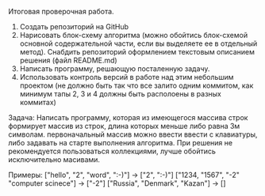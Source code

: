 Итоговая проверочная работа.
1. Создать репозиторий на GitHub
2. Нарисовать блок-схему алгоритма (можно обойтись блок-схемой основной содержательной части, если  вы выделяете ее в отдельный метод).
Снабдить репозиторий оформлением текстовым описанием решения (файл README.md)
3. Написать программу, решающую посталенную задачу.
4. Использовать контроль версий в работе над этим небольшим проектом (не должно быть так что все залито одним коммитом, как минимум тапы 2, 3 и 4 должны быть располоены в разных коммитах)

Задача: Написать программу, которая из имеющегося массива строк формирует массив из строк, длина которых меньше либо равна 3м символам. первоначальный массив можно ввести ввести с клавиатуры, либо задавать на старте выполнения алгоритма. При решения не рекомендуется пользоваться коллекциями, лучше обойтись исключительно масивами.

Примеры: 
["hello", "2", "word", ":-)"] -> ["2", ":-)"]
["1234, "1567", "-2" "computer scinece"] -> ["-2"]
["Russia", "Denmark", "Kazan"] -> []